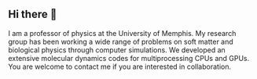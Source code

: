 ## Hi there 👋

I am a professor of physics at the University of Memphis. My research group has been working a wide range of problems on soft matter and biological physics through computer simulations. We developed an extensive molecular dynamics codes for multiprocessing CPUs and GPUs. You are welcome to contact me if you are interested in collaboration.
